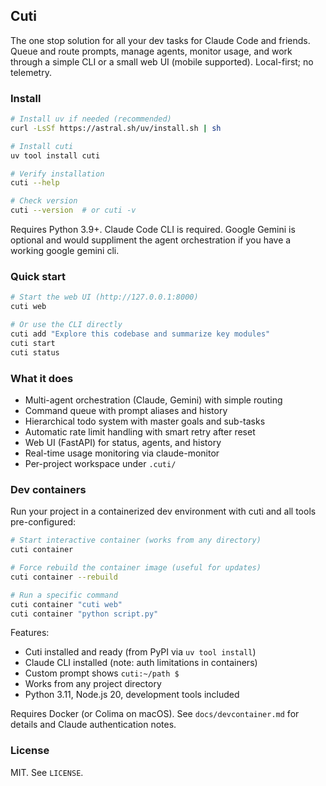 ## Cuti

The one stop solution for all your dev tasks for Claude Code and friends. Queue and route prompts, manage agents, monitor usage, and work through a simple CLI or a small web UI (mobile supported). Local-first; no telemetry.

### Install

```bash
# Install uv if needed (recommended)
curl -LsSf https://astral.sh/uv/install.sh | sh

# Install cuti
uv tool install cuti

# Verify installation
cuti --help

# Check version
cuti --version  # or cuti -v
```

Requires Python 3.9+. Claude Code CLI is required. Google Gemini is optional and would suppliment the agent orchestration if you have a working google gemini cli.

### Quick start

```bash
# Start the web UI (http://127.0.0.1:8000)
cuti web

# Or use the CLI directly
cuti add "Explore this codebase and summarize key modules"
cuti start
cuti status
```

### What it does

- Multi-agent orchestration (Claude, Gemini) with simple routing
- Command queue with prompt aliases and history
- Hierarchical todo system with master goals and sub-tasks
- Automatic rate limit handling with smart retry after reset
- Web UI (FastAPI) for status, agents, and history
- Real-time usage monitoring via claude-monitor
- Per-project workspace under `.cuti/`

### Dev containers

Run your project in a containerized dev environment with cuti and all tools pre-configured:

```bash
# Start interactive container (works from any directory)
cuti container

# Force rebuild the container image (useful for updates)
cuti container --rebuild

# Run a specific command
cuti container "cuti web"
cuti container "python script.py"
```

Features:
- Cuti installed and ready (from PyPI via `uv tool install`)
- Claude CLI installed (note: auth limitations in containers)
- Custom prompt shows `cuti:~/path $`
- Works from any project directory
- Python 3.11, Node.js 20, development tools included

Requires Docker (or Colima on macOS). See `docs/devcontainer.md` for details and Claude authentication notes.

### License

MIT. See `LICENSE`.
